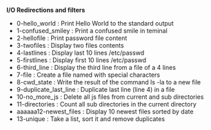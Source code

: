 **I/O Redirections and filters**
* 0-hello_world : Print Hello World to the standard output
* 1-confused_smiley : Print a confused smile in teminal
* 2-hellofile : Print password file content
* 3-twofiles : Display two files contents
* 4-lastlines : Display last 10 lines /etc/passwd
* 5-firstlines : Display first 10 lines /etc/passwd
* 6-third_line : Display the third line from a file of a 4 lines
* 7-file : Create a file named with special characters
* 8-cwd_state : Write the result of the command ls -la to a new file
* 9-duplicate_last_line : Duplicate last line (line 4) in a file
* 10-no_more_js : Delete all js files from current and sub directories
* 11-directories : Count all sub directories in the current directory
* aaaaaa12-newest_files : Display 10 newest files sorted by date
* 13-unique : Take a list, sort it and remove duplicates
